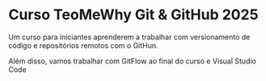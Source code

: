 # Curso TeoMeWhy Git & GitHub 2025

Um curso para iniciantes aprenderem a trabalhar com versionamento de código e repositórios remotos com o GitHun.

Além disso, vamos trabalhar com GitFlow ao final do curso e Visual Studio Code